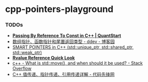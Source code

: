 cpp-pointers-playground
=======================

### TODOs
- [**Passing By Reference To Const in C++ | QuantStart**](https://www.quantstart.com/articles/Passing-By-Reference-To-Const-in-C/)
- [数组指针、函数指针和尾置返回类型 - ddev - 博客园](https://www.cnblogs.com/the-capricornus/p/6066379.html)
- [SMART POINTERS in C++ (std::unique_ptr, std::shared_ptr, std::weak_ptr)](https://www.youtube.com/watch?v=UOB7-B2MfwA)
- [**Rvalue Reference Quick Look**](https://www.open-std.org/jtc1/sc22/wg21/docs/papers/2006/n2027.html#Move_Semantics)
- [c++ - What is std::move(), and when should it be used? - Stack Overflow](https://stackoverflow.com/questions/3413470/what-is-stdmove-and-when-should-it-be-used?rq=1)
- [C++ 值传递、指针传递、引用传递详解 - 代码先锋网](https://www.codeleading.com/article/39855142194/#google_vignette)
